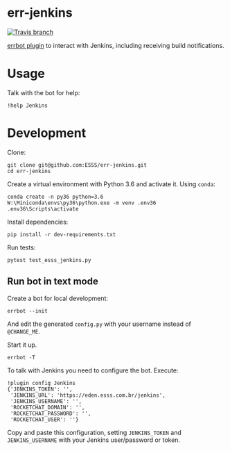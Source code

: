# err-jenkins

[![Travis branch](https://img.shields.io/travis/ESSS/err-jenkins/master.svg)](https://travis-ci.org/ESSS/err-jenkins/)

[errbot plugin](http://errbot.io/en/latest/) to interact with Jenkins, including receiving build notifications.

# Usage

Talk with the bot for help:

```
!help Jenkins
```

# Development

Clone:

```
git clone git@github.com:ESSS/err-jenkins.git
cd err-jenkins
```

Create a virtual environment with Python 3.6 and activate it. Using `conda`:

```
conda create -n py36 python=3.6
W:\Miniconda\envs\py36\python.exe -m venv .env36 
.env36\Scripts\activate
```

Install dependencies:

```
pip install -r dev-requirements.txt
```

Run tests:

```
pytest test_esss_jenkins.py
```

## Run bot in text mode

Create a bot for local development:

```
errbot --init
```

And edit the generated `config.py` with your username instead of `@CHANGE_ME`.

Start it up.

```
errbot -T
```

To talk with Jenkins you need to configure the bot. Execute:

```
!plugin config Jenkins
{'JENKINS_TOKEN': '',
 'JENKINS_URL': 'https://eden.esss.com.br/jenkins',
 'JENKINS_USERNAME': '',
 'ROCKETCHAT_DOMAIN': '',
 'ROCKETCHAT_PASSWORD': '',
 'ROCKETCHAT_USER': ''}
```

Copy and paste this configuration, setting `JENKINS_TOKEN` and `JENKINS_USERNAME` with your Jenkins user/password or token.